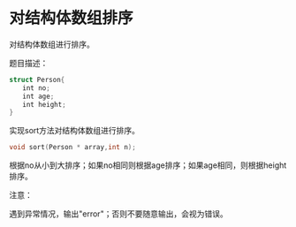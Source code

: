 # 对结构体数组排序

对结构体数组进行排序。

题目描述：

```C
struct Person{
　　int no;
　　int age;
　　int height;
}
```

实现sort方法对结构体数组进行排序。

```C
void sort(Person * array,int n);
```

根据no从小到大排序；如果no相同则根据age排序；如果age相同，则根据height排序。

注意：

遇到异常情况，输出"error"；否则不要随意输出，会视为错误。
